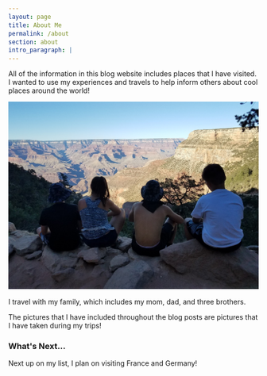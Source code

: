 ```yaml
---
layout: page
title: About Me
permalink: /about
section: about
intro_paragraph: |
---
```


All of the information in this blog website includes places that I have visited.
I wanted to use my experiences and travels to help inform others about cool places
around the world!

![About Me Photo](/images/aboutmepage.jpg)

I travel with my family, which includes my mom, dad, and three brothers.

The pictures that I have included throughout the blog posts are pictures that I
have taken during my trips!

### **What's Next...**

Next up on my list, I plan on visiting France and Germany!
